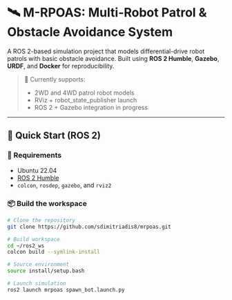 # 🛰️ M-RPOAS: Multi-Robot Patrol & Obstacle Avoidance System

A ROS 2-based simulation project that models differential-drive robot patrols with basic obstacle avoidance. Built using **ROS 2 Humble**, **Gazebo**, **URDF**, and **Docker** for reproducibility.

> 🔧 Currently supports:  
> - 2WD and 4WD patrol robot models  
> - RViz + robot_state_publisher launch  
> - ROS 2 + Gazebo integration in progress

---

## 🚀 Quick Start (ROS 2)

### 🔧 Requirements

- Ubuntu 22.04
- [ROS 2 Humble](https://docs.ros.org/en/humble/Installation.html)
- `colcon`, `rosdep`, `gazebo`, and `rviz2`

### 📦 Build the workspace

```bash
# Clone the repository
git clone https://github.com/sdimitriadis8/mrpoas.git

# Build workspace
cd ~/ros2_ws
colcon build --symlink-install

# Source environment
source install/setup.bash

# Launch simulation
ros2 launch mrpoas spawn_bot.launch.py
